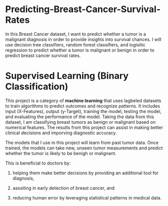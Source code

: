 # Predicting-Breast-Cancer-Survival-Rates
In this Breast Cancer dataset, I want to predict whether a tumor is a malignant diagnosis in order to provide insights into survival chances. I will use decision tree classifiers, random forest classifiers, and logisitic regression to predict whether a tumor is malignant or benign in order to predict breast cancer survival rates.

# **Supervised Learning (Binary Classification)**

This project is a category of **machine learning** that uses lagbeled datasets to train algorithms to predict outcomes and recognize patterns. It includes input (X-Features), output (y-Target), training the model, testing the model, and evaluating the performance of the model. Taking the data from this dataset, I am classifying breast tumors as benign or malignant based on numerical features. The results from this project can assist in making better clinical decisions and imporving diagnostic accuracy.

The models that I use in this project will learn from past tumor data. Once trained, the models can take new, unseen tumor measurements and predict whether the tumor is likely to be benigh or malignant.

This is beneficial to doctors by:

1. helping them make better decisions by providing an additional tool for diagnosis, 

2. asssiting in early detection of breast cancer, and 

3. reducing human error by leveraging statistical patterns in medical data.
